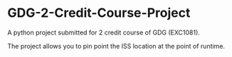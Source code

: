 # GDG-2-Credit-Course-Project
A python project submitted for 2 credit course of GDG (EXC1081).

The project allows you to pin point the ISS location at the point of runtime.
